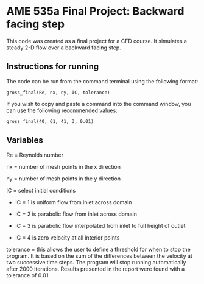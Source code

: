 AME 535a Final Project: Backward facing step
============================================

This code was created as a final project for a CFD course.  It simulates a steady 2-D flow over a backward facing step.

Instructions for running
------------------------

The code can be run from the command terminal using the following format:

`gross_final(Re, nx, ny, IC, tolerance)`

If you wish to copy and paste a command into the command window, you can use the following recommended values:

`gross_final(40, 61, 41, 3, 0.01)`

Variables
---------

Re	  = Reynolds number

nx 	  = number of mesh points in the x direction

ny 	  = number of mesh points in the y direction

IC 	  = select initial conditions

- IC = 1 is uniform flow from inlet across domain

- IC = 2 is parabolic flow from inlet across domain
	
- IC = 3 is parabolic flow interpolated from inlet to full height of outlet
	
- IC = 4 is zero velocity at all interior points
	
tolerance = this allows the user to define a threshold for when to stop the program.  It is
	    based on the sum of the differences between the velocity at two successive time
	    steps.  The program will stop running automatically after 2000 iterations.
	    Results presented in the report were found with a tolerance of 0.01.

